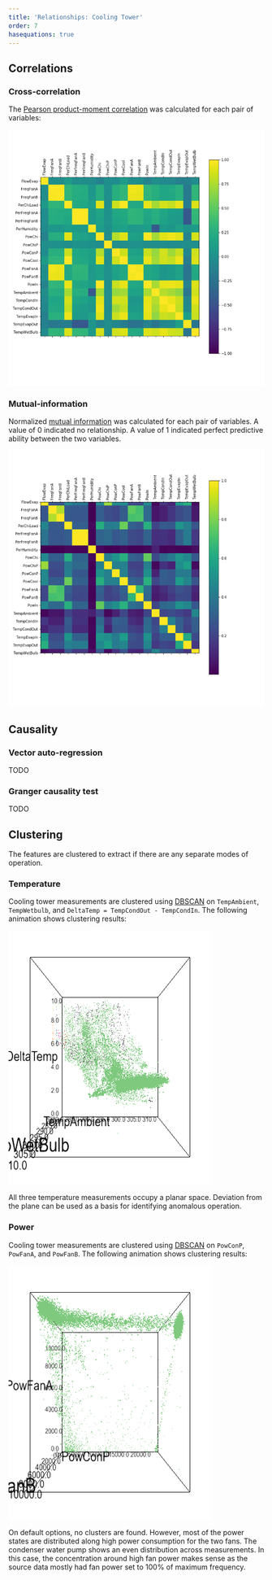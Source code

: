 ```yaml
---
title: 'Relationships: Cooling Tower'
order: 7
hasequations: true
---
```


## Correlations

### Cross-correlation

The [Pearson product-moment correlation][2] was calculated for each pair of variables:

![Cross-correlation](img/7-pearson-correlation.png)

### Mutual-information

Normalized [mutual information][3] was calculated for each pair of variables. A value of 0 indicated no relationship. A value of 1 indicated perfect predictive ability between the two variables.

![Mutual information (MI)](img/7-mutual-information.png)

###


## Causality

### Vector auto-regression

TODO

### Granger causality test

TODO

## Clustering

The features are clustered to extract if there are any separate modes of operation.

### Temperature

Cooling tower measurements are clustered using [DBSCAN][1] on `TempAmbient`, `TempWetbulb`, and `DeltaTemp = TempCondOut - TempCondIn`. The following animation shows clustering results:

![clusters](img/7-ct-temp-clusters.gif)

All three temperature measurements occupy a planar space. Deviation from the plane can be used as a basis for identifying anomalous operation.

### Power

Cooling tower measurements are clustered using [DBSCAN][1] on `PowConP`, `PowFanA`, and `PowFanB`. The following animation shows clustering results:

![clusters](img/7-ct-power-clusters.gif)

On default options, no clusters are found. However, most of the power states are distributed along high power consumption for the two fans. The condenser water pump shows an even distribution across measurements. In this case, the concentration around high fan power makes sense as the source data mostly had fan power set to 100% of maximum frequency.


[1]: http://scikit-learn.org/stable/modules/clustering.html#dbscan
[2]: https://en.wikipedia.org/wiki/Pearson_correlation_coefficient?oldformat=true
[3]: https://en.wikipedia.org/wiki/Mutual_information
